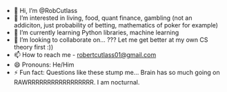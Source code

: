 - 👋 Hi, I’m @RobCutlass
- 👀 I’m interested in living, food, quant finance, gambling (not an addiciton, just probability of betting, mathematics of poker for example)
- 🌱 I’m currently learning Python libraries, machine learning
- 💞️ I’m looking to collaborate on... ??? Let me get better at my own CS theory first :))
- 📫 How to reach me - robertcutlass01@gmail.com
- 😄 Pronouns: He/Him
- ⚡ Fun fact: Questions like these stump me... Brain has so much going on RAWRRRRRRRRRRRRRRRRR. I am nocturnal. 

<!---
RobCutlass/RobCutlass is a ✨ special ✨ repository because its `README.md` (this file) appears on your GitHub profile.
You can click the Preview link to take a look at your changes.
--->
